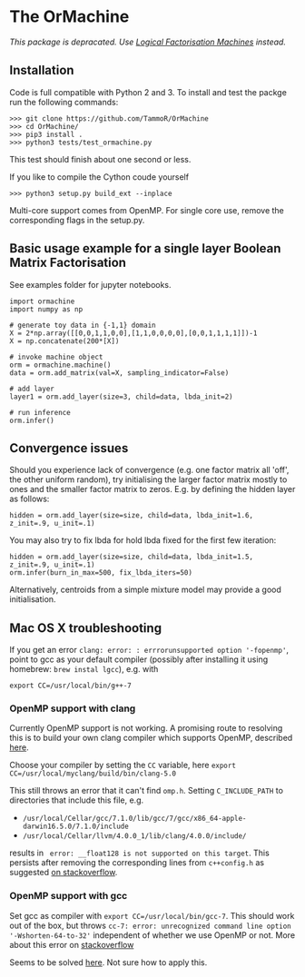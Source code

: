 # The OrMachine

*This package is depracated. Use [Logical Factorisation Machines](https://github.com/TammoR/LogicalFactorisationMachines) instead.*

## Installation
Code is full compatible with Python 2 and 3.
To install and test the packge run the following commands:
```
>>> git clone https://github.com/TammoR/OrMachine
>>> cd OrMachine/
>>> pip3 install .
>>> python3 tests/test_ormachine.py
```
This test should finish about one second or less.

If you like to compile the Cython coude yourself
```
>>> python3 setup.py build_ext --inplace
```

Multi-core support comes from OpenMP. For single core use, remove the corresponding flags in the setup.py.

## Basic usage example for a single layer Boolean Matrix Factorisation
See examples folder for jupyter notebooks.

```
import ormachine
import numpy as np

# generate toy data in {-1,1} domain
X = 2*np.array([[0,0,1,1,0,0],[1,1,0,0,0,0],[0,0,1,1,1,1]])-1
X = np.concatenate(200*[X])

# invoke machine object
orm = ormachine.machine()
data = orm.add_matrix(val=X, sampling_indicator=False)

# add layer 
layer1 = orm.add_layer(size=3, child=data, lbda_init=2)

# run inference
orm.infer()
```

## Convergence issues
Should you experience lack of convergence (e.g. one factor matrix all 'off', the other uniform random),
try initialising the larger factor matrix mostly to ones and the smaller factor matrix to zeros. 
E.g. by defining the hidden layer as follows:
```
hidden = orm.add_layer(size=size, child=data, lbda_init=1.6, z_init=.9, u_init=.1)
```
You may also try to fix lbda for hold lbda fixed for the first few iteration:
```
hidden = orm.add_layer(size=size, child=data, lbda_init=1.5, z_init=.9, u_init=.1)
orm.infer(burn_in_max=500, fix_lbda_iters=50)
```
Alternatively, centroids from a simple mixture model may provide a good initialisation.

## Mac OS X troubleshooting
If you get an error ```clang: error: : errrorunsupported option '-fopenmp'```,
point to gcc as your default compiler (possibly after
installing it using homebrew: ```brew instal lgcc```), e.g. with
```
export CC=/usr/local/bin/g++-7
```


### OpenMP support with clang

Currently OpenMP support is not working. A promising route to resolving this is to build your own clang compiler which supports OpenMP, described [here](https://clang.llvm.org/get_started.html).

Choose your compiler by setting the ``CC`` variable, here
``export CC=/usr/local/myclang/build/bin/clang-5.0 ``

This still throws an error that it can't find ``omp.h``.
Setting ``C_INCLUDE_PATH`` to directories that include this file, e.g.

* ``/usr/local/Cellar/gcc/7.1.0/lib/gcc/7/gcc/x86_64-apple-darwin16.5.0/7.1.0/include``
* ``/usr/local/Cellar/llvm/4.0.0_1/lib/clang/4.0.0/include/``

results in 
`` error: __float128 is not supported on this target``.
This persists after removing the corresponding lines from ``c++config.h`` as suggested [on stackoverflow](https://stackoverflow.com/questions/43316533/float128-is-not-supported-on-this-target).

### OpenMP support with gcc
Set gcc as compiler with
``export CC=/usr/local/bin/gcc-7``.
This should work out of the box, but throws
``cc-7: error: unrecognized command line option '-Wshorten-64-to-32'``
independent of whether we use OpenMP or not. More about this error on [stackoverflow](https://github.com/rbenv/ruby-build/issues/325)

Seems to be solved [here](https://stackoverflow.com/questions/40234807/python-c-extension-with-openmp-for-os-x). Not sure how to apply this.


